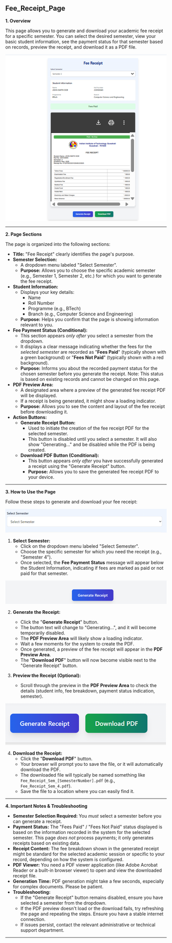 ## Fee_Receipt_Page

**1. Overview**

This page allows you to generate and download your academic fee receipt for a specific semester. You can select the desired semester, view your basic student information, see the payment status for that semester based on records, preview the receipt, and download it as a PDF file.

![Fee_Receipt](./images/Fee_receipt.png)

---

**2. Page Sections**

The page is organized into the following sections:

*   **Title:** "Fee Receipt" clearly identifies the page's purpose.
*   **Semester Selection:**
    *   A dropdown menu labeled "Select Semester".
    *   **Purpose:** Allows you to choose the specific academic semester (e.g., Semester 1, Semester 2, etc.) for which you want to generate the fee receipt.
*   **Student Information:**
    *   Displays your key details:
        *   Name
        *   Roll Number
        *   Programme (e.g., BTech)
        *   Branch (e.g., Computer Science and Engineering)
    *   **Purpose:** Helps you confirm that the page is showing information relevant to you.
*   **Fee Payment Status (Conditional):**
    *   This section appears *only after* you select a semester from the dropdown.
    *   It displays a clear message indicating whether the fees for the *selected semester* are recorded as "**Fees Paid**" (typically shown with a green background) or "**Fees Not Paid**" (typically shown with a red background).
    *   **Purpose:** Informs you about the recorded payment status for the chosen semester before you generate the receipt. Note: This status is based on existing records and cannot be changed on this page.
*   **PDF Preview Area:**
    *   A designated area where a preview of the generated fee receipt PDF will be displayed.
    *   If a receipt is being generated, it might show a loading indicator.
    *   **Purpose:** Allows you to see the content and layout of the fee receipt before downloading it.
*   **Action Buttons:**
    *   **Generate Receipt Button:**
        *   Used to initiate the creation of the fee receipt PDF for the selected semester.
        *   This button is disabled until you select a semester. It will also show "Generating..." and be disabled while the PDF is being created.
    *   **Download PDF Button (Conditional):**
        *   This button appears *only after* you have successfully generated a receipt using the "Generate Receipt" button.
        *   **Purpose:** Allows you to save the generated fee receipt PDF to your device.

--- 

**3. How to Use the Page**

Follow these steps to generate and download your fee receipt:

![Semester](./images/semester.png)

1.  **Select Semester:**
    *   Click on the dropdown menu labeled "Select Semester".
    *   Choose the specific semester for which you need the receipt (e.g., "Semester 4").
    *   Once selected, the **Fee Payment Status** message will appear below the Student Information, indicating if fees are marked as paid or not paid for that semester.

![Generate_Receipt](./images/generate_receipt.png)

2.  **Generate the Receipt:**
    *   Click the "**Generate Receipt**" button.
    *   The button text will change to "Generating...", and it will become temporarily disabled.
    *   The **PDF Preview Area** will likely show a loading indicator.
    *   Wait a few moments for the system to create the PDF.
    *   Once generated, a preview of the fee receipt will appear in the **PDF Preview Area**.
    *   The "**Download PDF**" button will now become visible next to the "Generate Receipt" button.

3.  **Preview the Receipt (Optional):**
    *   Scroll through the preview in the **PDF Preview Area** to check the details (student info, fee breakdown, payment status indication, semester).

![Download](./images/Download_button.png)

4.  **Download the Receipt:**
    *   Click the "**Download PDF**" button.
    *   Your browser will prompt you to save the file, or it will automatically download the PDF.
    *   The downloaded file will typically be named something like `Fee_Receipt_Sem_[SemesterNumber].pdf` (e.g., `Fee_Receipt_Sem_4.pdf`).
    *   Save the file to a location where you can easily find it.

---
**4. Important Notes & Troubleshooting**

*   **Semester Selection Required:** You *must* select a semester before you can generate a receipt.
*   **Payment Status:** The "Fees Paid" / "Fees Not Paid" status displayed is based on the information recorded in the system for the selected semester. This page *does not* process payments; it only generates receipts based on existing data.
*   **Receipt Content:** The fee breakdown shown in the generated receipt might be standard for the selected academic session or specific to your record, depending on how the system is configured.
*   **PDF Viewer:** You need a PDF viewer application (like Adobe Acrobat Reader or a built-in browser viewer) to open and view the downloaded receipt file.
*   **Generation Time:** PDF generation might take a few seconds, especially for complex documents. Please be patient.
*   **Troubleshooting:**
    *   If the "Generate Receipt" button remains disabled, ensure you have selected a semester from the dropdown.
    *   If the PDF preview doesn't load or the download fails, try refreshing the page and repeating the steps. Ensure you have a stable internet connection.
    *   If issues persist, contact the relevant administrative or technical support department.
---